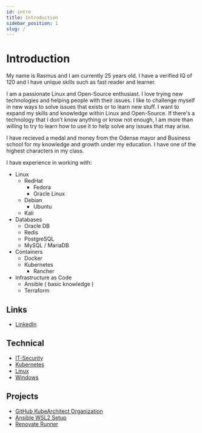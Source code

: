 ```yaml
---
id: intro
title: Introduction
sidebar_position: 1
slug: /
---
```


# Introduction

My name is Rasmus and I am currently 25 years old. I have a verified IQ of 120 and I have unique skills such as fast reader and learner.

I am a passionate Linux and Open-Source enthusiast. I love trying new technologies and helping people with their issues.
I like to challenge myself in new ways to solve issues that exists or to learn new stuff. I want to expand my skills and knowledge within Linux and Open-Source.
If there's a technology that I don't know anything or know not enough, I am more than willing to try to learn how to use it to help solve any issues that may arise.

I have recieved a medal and money from the Odense mayor and Business school for my knowledge and growth under my education.
I have one of the highest characters in my class.

I have experience in working with:
- Linux
  - RedHat
    - Fedora
    - Oracle Linux
  - Debian
    - Ubuntu
  - Kali
- Databases
  - Oracle DB
  - Redis
  - PostgreSQL
  - MySQL / MariaDB
- Containers
  - Docker
  - Kubernetes
    - Rancher
- Infrastructure as Code
  - Ansible ( basic knowledge )
  - Terraform

## Links

- [LinkedIn](https://www.linkedin.com/in/rj%C3%B8rgensen/)

## Technical

- [IT-Security](it-security/it-security.md)
- [Kubernetes](kubernetes/kubernetes.md)
- [Linux](linux/linux.md)
- [Windows](windows/windows.md)

## Projects

- [GitHub KubeArchitect Organization](https://github.com/KubeArchitect)
- [Ansible WSL2 Setup](https://github.com/RelativeSure/ansible-wsl2-playbook)
- [Renovate Runner](https://github.com/KubeArchitect/renovate-runner)
